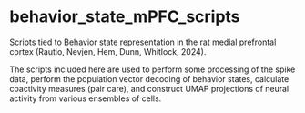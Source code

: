 # behavior_state_mPFC_scripts
Scripts tied to Behavior state representation in the rat medial prefrontal cortex (Rautio, Nevjen, Hem, Dunn, Whitlock, 2024).

The scripts included here are used to perform some processing of the spike data, perform the population vector decoding of behavior states, calculate coactivity measures (pair care), and construct UMAP projections of neural activity from various ensembles of cells.
